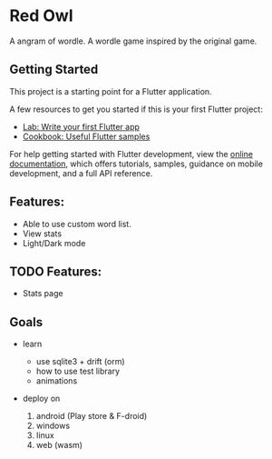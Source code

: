 # Red Owl

A angram of wordle. A wordle game inspired by the original game.

## Getting Started

This project is a starting point for a Flutter application.

A few resources to get you started if this is your first Flutter project:

- [Lab: Write your first Flutter app](https://docs.flutter.dev/get-started/codelab)
- [Cookbook: Useful Flutter samples](https://docs.flutter.dev/cookbook)

For help getting started with Flutter development, view the
[online documentation](https://docs.flutter.dev/), which offers tutorials,
samples, guidance on mobile development, and a full API reference.


## Features:
- Able to use custom word list.
- View stats
- Light/Dark mode


## TODO Features:
- Stats page


## Goals
- learn
  - use sqlite3 + drift (orm)
  - how to use test library
  - animations

- deploy on 
  1. android (Play store & F-droid)
  2. windows
  3. linux
  4. web (wasm)
